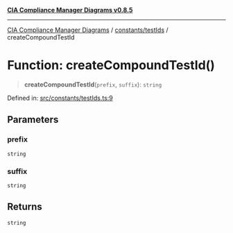 [**CIA Compliance Manager Diagrams v0.8.5**](../../../README.md)

***

[CIA Compliance Manager Diagrams](../../../modules.md) / [constants/testIds](../README.md) / createCompoundTestId

# Function: createCompoundTestId()

> **createCompoundTestId**(`prefix`, `suffix`): `string`

Defined in: [src/constants/testIds.ts:9](https://github.com/Hack23/cia-compliance-manager/blob/b799ef22d9067d09cc69eaeddf109ac9dcdce934/src/constants/testIds.ts#L9)

## Parameters

### prefix

`string`

### suffix

`string`

## Returns

`string`
